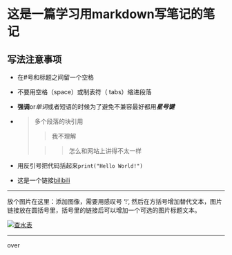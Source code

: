 # 这是一篇学习用markdown写笔记的笔记

## 写法注意事项

- 在#号和标题之间留一个空格      
- 不要用空格（space）或制表符（ tabs）缩进段落    
- **强调**or*单词*或者短语的时候为了避免不兼容最好都用***星号键***     

- > 多个段落的块引用  
  >
  > > 我不理解
  >
  > > > 怎么和网站上讲得不太一样    

- 用反引号把代码括起来`print("Hello World!")`  
- 这是一个链接[bilibili](https://www.bilibili.com/ "什么臭二次元")  

--------------

放个图片在这里：添加图像，需要用感叹号 ‘!’, 然后在方括号增加替代文本，图片链接放在圆括号里，括号里的链接后可以增加一个可选的图片标题文本。  

[![查水表](http://photocq.photo.store.qq.com/psc?/V10NiUy81kaJgy/JBM4Sl1ltgGH1NeP*qvP3CPcKWY3h.TibF1yiAIB.zlkbK0DdoUp3kOysIFXp.0*ZXL2ZW2hT9LP11tgu6qSY8pGzoo9UDni**OPuKX4oBM!/b&bo=bgQwAwAAAAARF3k!&rf=viewer_4 "开门，查水表！")](http://bilibili.com)

-------------------------

over

